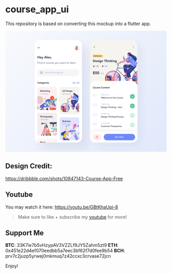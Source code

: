 # course_app_ui

This repository is based on converting this mockup into a flutter app.

![course app](assets/images/preview.png?raw=true)

## Design Credit:
https://dribbble.com/shots/10847143-Course-App-Free

## Youtube
You may watch it here: https://youtu.be/GBtKhaUpi-8
>Make sure to like + subscribe my [youtube](https://www.youtube.com/channel/UCCA4f3dCsJMVBXr6gmJ5gxA?view_as=subscriber) for more!

## Support Me

**BTC**: 33K7ie7b5vHzypAV3VZZLf9JY5Zahm5zt9
**ETH**: 0x451e22d4ef070eedbb5a7eec3bf62f7d0fee9b54
**BCH**: prv7c2juzp5yrwej0mkmuq7z42ccxc3crvase72jcn 

Enjoy!
